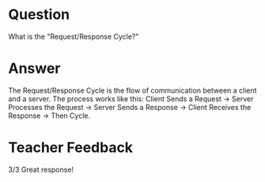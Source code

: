 # Question

What is the "Request/Response Cycle?"

# Answer
The Request/Response Cycle is the flow of communication between a client and a server. The process works like this: Client Sends a Request -> Server Processes the Request -> Server Sends a Response -> Client Receives the Response -> Then Cycle.

# Teacher Feedback
3/3
Great response!